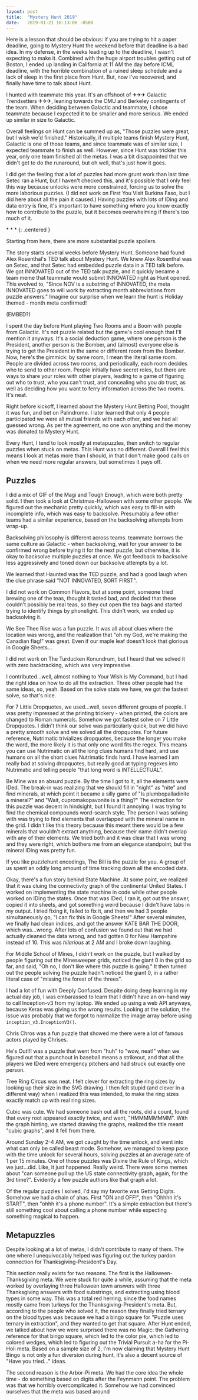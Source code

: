 ```yaml
---
layout: post
title:  "Mystery Hunt 2019"
date:   2019-01-21 18:13:00 -0500
---
```


Here is a lesson that should be obvious: if you are trying to hit a paper
deadline, going to Mystery Hunt the weekend before that deadline is a bad idea.
In my defense, in the weeks leading up to the deadline, I wasn't expecting to
make it. Combined with the huge airport troubles getting out of Boston, I ended
up landing in California at 11 AM the day before ICML deadline, with the
horrible combination of a ruined sleep schedule and a lack of sleep in the first
place from Hunt. But, now I've recovered, and finally have time to talk about
Hunt.

I hunted with teammate this year. It's an offshoot of ✈✈✈ Galactic
Trendsetters ✈✈✈, leaning towards the CMU and Berkeley contingents of the team.
When deciding between Galactic and teammate, I chose teammate because I expected
it to be smaller and more serious. We ended up similar in size to Galactic.

Overall feelings on Hunt can be summed up as, "Those puzzles were great, but I
wish we'd finished." Historically, if multiple teams finish Mystery Hunt,
Galactic is one of those teams, and since teammate was of similar size, I
expected teammate to finish as well. However, since Hunt was trickier this year,
only one team finished all the metas. I was a bit disappointed that we didn't get to do the
runaround, but oh well, that's just how it goes.

I did get the feeling that a lot of puzzles had more grunt work than last time
Setec ran a Hunt, but I haven't checked this, and it's possible that I only feel
this way because unlocks were more constrained, forcing us to solve the more
laborious puzzles. (I did not work on First You Visit Burkina Faso, but I did
here about all the pain it caused.) Having puzzles with lots of IDing and data
entry is fine, it's important to have something where you know exactly how to
contribute to the puzzle, but it becomes overwhelming if there's too much of it.


\* \* \*
{: .centered }

Starting from here, there are more substantial puzzle spoilers.

The story starts several weeks before Mystery Hunt. Someone had found Alex
Rosenthal's TED talk about Mystery Hunt. We knew Alex Rosenthal was on Setec,
and that Setec had embedded puzzle data in a TED talk before. We got INNOVATED
out of the TED talk puzzle, and it quickly became a team meme that teammate
would submit INNOVATED right as Hunt opened. This evolved to, "Since NOV is a
substring of INNOVATED, the meta INNOVATED goes to will work by extracting month
abbreviations from puzzle answers." Imagine our surprise when we learn the hunt
is Holiday themed - month meta confirmed!

(EMBED?)

I spent the day before Hunt playing Two Rooms and a Boom with people from
Galactic. It's not puzzle related but the game's cool enough that I'll mention
it anyways. It's a social deduction game, where one person is the President, another
person is the Bomber, and (almost) everyone else is trying to get the President
in the same or different room from the Bomber. Now, here's the gimmick: by same
room, I mean the literal same room. People are divided across two rooms, and
periodically, each room decides who to send to other room. People initially have
secret roles, but there are ways to share your roles with other players, leading
to a game of figuring out who to trust, who you can't trust, and concealing who
you *do* trust, as well as deciding how you want to ferry information across the
two rooms. It's neat.

Right before kickoff, I learned about the Mystery Hunt Betting Pool, thought it
was fun, and bet on Palindrome. I later learned that only 4 people participated
we were all mutual friends with each other, and we had all guessed wrong. As per
the agreement, no one won anything and the money was donated to Mystery Hunt.

Every Hunt, I tend to look mostly at metapuzzles, then switch to regular puzzles
when stuck on metas. This Hunt was no different. Overall I feel this means I
look at metas more than I should, in that I don't make good calls on when we
need more regular answers, but sometimes it pays off.


Puzzles
-----------------------------------------------------

I did a mix of GIF of the Magi and Tough Enough, which were both pretty solid.
I then took a look at Christmas-Halloween with some other people. We figured out
the mechanic pretty quickly, which was easy to fill-in with incomplete info,
which was easy to backsolve. Presumably a few other teams had a similar
experience, based on the backsolving attempts from wrap-up.

Backsolving philosophy is different across teams. teammate borrows the same culture
as Galactic - when backsolving, wait for your answer to be confirmed wrong
before trying it for the next puzzle, but otherwise, it is okay to backsolve
multiple puzzles at once. We got feedback to backsolve less aggressively and
toned down our backsolve attempts by a lot.

We learned that Haunted was the TED puzzle, and had a good laugh when the clue
phrase said "NOT INNOVATED, SORT FIRST".

I did not work on Common Flavors, but at some point, someone tried brewing one
of the teas, thought it tasted bad, and decided that these couldn't possibly be
real teas, so they cut open the tea bags and started trying to identify things
by phonelight. This didn't work, we ended up backsolving it.

We See Thee Rise was a fun puzzle. It was all about clues where the location
was wrong, and the realization that "oh my God, we're making the Canadian flag!"
was great. Even if our maple leaf doesn't look that glorious in Google Sheets...

I did not work on The Turducken Konundrum, but I heard that we solved it with
zero backtracking, which was very impressive.

I contributed...well, almost nothing to Your Wish is My Command, but I had the
right idea on how to do all the extraction. Three other people had the same
ideas, so, yeah. Based on the solve stats we have, we got the fastest solve, so
that's nice.

For 7 Little Dropquotes, we used...well, seven different groups of people. I was
pretty impressed at the printing trickery - when printed, the colors are changed
to Roman numerals. Somehow we got fastest solve on 7 Little Dropquotes. I didn't
think our solve was particularly quick, but we did have a pretty smooth solve
and we solved all the dropquotes. For future reference, Nutrimatic
trivializes dropquotes, because the longer you make the word, the more likely it
is that only one word fits the regex. This means you can use Nutrimatic on all
the long clues humans find hard, and use humans on all the short clues Nutrimatic finds hard. I
have learned I am really bad at solving dropquotes, but really good at typing regexes into
Nutrimatic and telling people "that long word is INTELLECTUAL".

Be Mine was an absurd puzzle. By the time I got to it, all the elements were
IDed. The break-in was realizing that we should fill in "night" as "nite" and
find minerals, at which point it became a silly game of "Is plumbopalladinite a
mineral?" and "Wait, cupromakopavonite is a thing?" The extraction for this
puzzle was decent in hindsight, but I found it annoying. I was trying to find
the chemical compounds word-search style. The person I was solving with was
trying to find elements that overlapped with the mineral name in the grid. I
didn't like this theory because this meant there would be a few minerals that
wouldn't extract anything, because their name didn't overlap with any of their
elements. We tried both and it was clear that I was wrong and they were right,
which bothers me from an elegance standpoint, but the mineral IDing was pretty
fun.

If you like puzzlehunt encodings, The Bill is the puzzle for you. A group of us
spent an oddly long amount of time tracking down all the encoded data.

Okay, there's a fun story behind State Machine. At some point, we realized that
it was cluing the connectivity graph of the continental United States. I worked
on implementing the state machine in code while other people worked on IDing the
states. Once that was IDed, I ran it, got out the answer, copied it into sheets,
and got something weird because I didn't have tabs in my output. I tried fixing
it, failed to fix it, and then we had 3 people simultaneously go, "I can fix
this in Google Sheets!" After several minutes, we finally had clean indices, and
got the answer KATE BAR THE DOOR, which was...wrong. After lots of confusion we
found out that we had actually cleaned the data wrong, and had gotten 0 for New Hampshire instead of
10. This was *hilarious* at 2 AM and I broke down laughing.

For Middle School of Mines, I didn't work on the puzzle, but I walked by people
figuring out the Minesweeper grids, noticed the giant 0 in the grid so far, and
said, "Oh no, I don't like where this puzzle is going." It then turned out the
people solving the puzzle hadn't noticed the giant 0, in a rather literal case
of "missing the forest of the threes".

I had a lot of fun with Deeply Confused. Despite doing deep learning in my
actual day job, I was embarassed to learn that I didn't have an on-hand way to
call Inception-v3 from my laptop. We ended up using a web API anyways, because
Keras was giving us the wrong results. Looking at the solution, the issue was
probably that we forgot to normalize the image array before using
`inception_v3.InceptionV3()`.

Chris Chros was a fun puzzle that showed me there were a lot of famous actors
played by Chrises.

He's Out!!! was a puzzle that went from "huh" to "wow, neat!" when we figured
out that a punchout in baseball means a strikeout, and that all the players we
IDed were emergency pitchers and had struck out exactly one person.

Tree Ring Circus was neat. I felt clever for extracting the ring sizes by
looking up their size in the SVG drawing. I then felt stupid (and clever in a
different way) when I realized this was intended, to make the ring sizes exactly
match up with real ring sizes.

Cubic was cute. We had someone bash out all the roots, did a count, found that
every root appeared exactly twice, and went, "HMMMMMMMM". With the graph
hinting, we started drawing the graphs, realized the title meant "cubic graphs",
and it fell from there.

Around Sunday 2-4 AM, we got caught by the time unlock, and went into what can
only be called beast mode. Somehow, we managed to keep pace with the time
unlock for several hours, solving puzzles at an average rate of 1 per 15
minutes. One of those puzzles was Divine the Rule of Kings, which we just...did.
Like, it just happened. Really weird. There were some memes about "can someone
pull up the US state connectivity graph, again, for the 3rd time?". Evidently a
few puzzle authors like that graph a lot.

Of the regular puzzles I solved, I'd say my favorite was Getting Digits. Somehow
we had a chain of ahas. First "ON and OFF!", then "Ohhhh it's START", then "ohhh
it's a phone number". It's a simple extraction but there's still something cool
about calling a phone number while expecting something magical to happen.


Metapuzzles
------------------------------------------------------------------------

Despite looking at a lot of metas, I didn't contribute to many of them. The one
where I unequivocably helped was figuring out the turkey pardon connection for
Thanksgiving-President's Day.

This section really exists for two reasons. The first is the
Halloween-Thanksgiving meta. We were stuck for quite a while, assuming that the
meta worked by overlaying three Halloween town answers with three Thanksgiving
answers with food substrings, and extracting using blood types in some way.
This was a total red herring, since the food names mostly came from turkeys for
the Thanksgiving-President's meta. But, according to the people who solved it,
the reason they finally tried ternary on the blood types was because we had a
bingo square for "Puzzle uses ternary in extraction", and they wanted to get
that square. After Hunt ended, we talked about how we were surprised there was
no Magic: the Gathering reference for that bingo square, which led to the color
pie, which led to colored wedges, which led to figuring out the Trivial Pursuit
a-ha for the Pi-Holi meta. Based on a sample size of 2, I'm now claiming that
Mystery Hunt Bingo is not only a fun diversion during hunt, it's also a decent
source of "Have you tried..." ideas.

The second reason is the Arbor-Pi meta. We had the core idea the whole time -
do something based on digits after the Feynmann point. The problem was that we
horribly overcomplicated it. Somehow we had convinced ourselves that the meta
was based around

